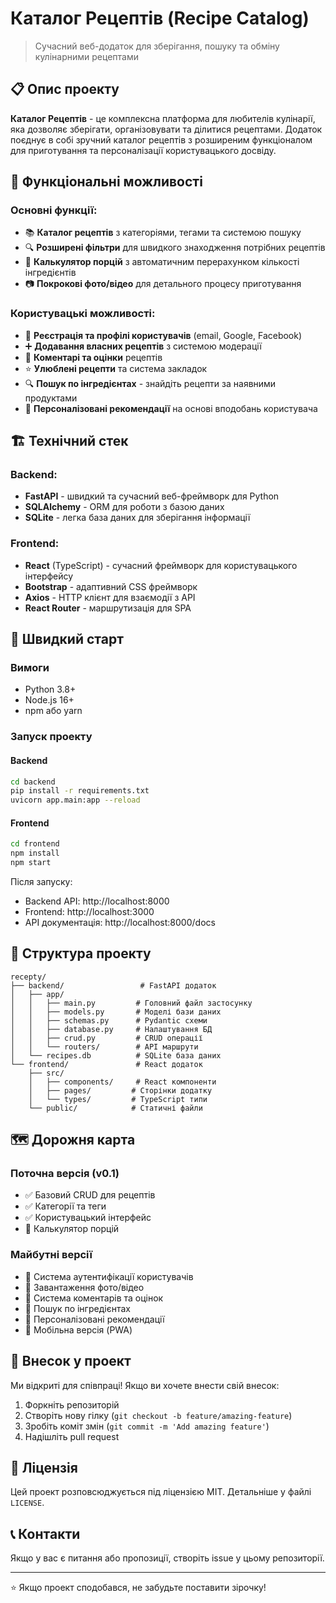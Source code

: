 # Каталог Рецептів (Recipe Catalog)

> Сучасний веб-додаток для зберігання, пошуку та обміну кулінарними рецептами

## 📋 Опис проекту

**Каталог Рецептів** - це комплексна платформа для любителів кулінарії, яка дозволяє зберігати, організовувати та ділитися рецептами. Додаток поєднує в собі зручний каталог рецептів з розширеним функціоналом для приготування та персоналізації користувацького досвіду.

## 🎯 Функціональні можливості

### Основні функції:
- 📚 **Каталог рецептів** з категоріями, тегами та системою пошуку
- 🔍 **Розширені фільтри** для швидкого знаходження потрібних рецептів
- 🧮 **Калькулятор порцій** з автоматичним перерахунком кількості інгредієнтів
- 📷 **Покрокові фото/відео** для детального процесу приготування

### Користувацькі можливості:
- 👤 **Реєстрація та профілі користувачів** (email, Google, Facebook)
- ➕ **Додавання власних рецептів** з системою модерації
- 💬 **Коментарі та оцінки** рецептів
- ⭐ **Улюблені рецепти** та система закладок
- 🔍 **Пошук по інгредієнтах** - знайдіть рецепти за наявними продуктами
- 🎯 **Персоналізовані рекомендації** на основі вподобань користувача

## 🏗️ Технічний стек

### Backend:
- **FastAPI** - швидкий та сучасний веб-фреймворк для Python
- **SQLAlchemy** - ORM для роботи з базою даних
- **SQLite** - легка база даних для зберігання інформації

### Frontend:
- **React** (TypeScript) - сучасний фреймворк для користувацького інтерфейсу
- **Bootstrap** - адаптивний CSS фреймворк
- **Axios** - HTTP клієнт для взаємодії з API
- **React Router** - маршрутизація для SPA

## 🚀 Швидкий старт

### Вимоги
- Python 3.8+
- Node.js 16+
- npm або yarn

### Запуск проекту

#### Backend
```bash
cd backend
pip install -r requirements.txt
uvicorn app.main:app --reload
```

#### Frontend
```bash
cd frontend
npm install
npm start
```

Після запуску:
- Backend API: http://localhost:8000
- Frontend: http://localhost:3000
- API документація: http://localhost:8000/docs

## 📁 Структура проекту

```
recepty/
├── backend/                 # FastAPI додаток
│   ├── app/
│   │   ├── main.py         # Головний файл застосунку
│   │   ├── models.py       # Моделі бази даних
│   │   ├── schemas.py      # Pydantic схеми
│   │   ├── database.py     # Налаштування БД
│   │   ├── crud.py         # CRUD операції
│   │   └── routers/        # API маршрути
│   └── recipes.db          # SQLite база даних
└── frontend/               # React додаток
    ├── src/
    │   ├── components/     # React компоненти
    │   ├── pages/         # Сторінки додатку
    │   └── types/         # TypeScript типи
    └── public/            # Статичні файли
```

## 🗺️ Дорожня карта

### Поточна версія (v0.1)
- ✅ Базовий CRUD для рецептів
- ✅ Категорії та теги
- ✅ Користувацький інтерфейс
- 🔄 Калькулятор порцій

### Майбутні версії
- 🔲 Система аутентифікації користувачів
- 🔲 Завантаження фото/відео
- 🔲 Система коментарів та оцінок
- 🔲 Пошук по інгредієнтах
- 🔲 Персоналізовані рекомендації
- 🔲 Мобільна версія (PWA)

## 🤝 Внесок у проект

Ми відкриті для співпраці! Якщо ви хочете внести свій внесок:

1. Форкніть репозиторій
2. Створіть нову гілку (`git checkout -b feature/amazing-feature`)
3. Зробіть коміт змін (`git commit -m 'Add amazing feature'`)
4. Надішліть pull request

## 📄 Ліцензія

Цей проект розповсюджується під ліцензією MIT. Детальніше у файлі `LICENSE`.

## 📞 Контакти

Якщо у вас є питання або пропозиції, створіть issue у цьому репозиторії.

---
⭐ Якщо проект сподобався, не забудьте поставити зірочку!